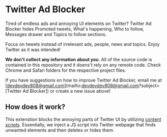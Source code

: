 # Twitter Ad Blocker

Tired of endless ads and annoying UI elements on Twitter? Twitter Ad Blocker hides Promoted tweets, What's happening, Who to follow, Messages drawer and Topics to follow sections.

Focus on tweets instead of irrelevant ads, people, news and topics. Enjoy Twitter as it was intended!

**We don't collect any information about you**. All of the source code is contained in this repository and it doens't rely on any remote code. Check Chrome and Safari folders for the respective project files.

If you have suggestions on how to improve Twitter Ad Blocker, email me at [devdevdev808@gmail.com](mailto:devdevdev808@gmail.com?subject=[Twitter Ad Blocker]) or create a new issue above!

## How does it work?

This extenstion blocks the annoying parts of Twitter UI by utilizing [content scripts](https://developer.mozilla.org/en-US/docs/Mozilla/Add-ons/WebExtensions/Content_scripts). Essentially, we inject a JS script into Twitter webpage that finds unwanted elements and then deletes or hides them.
